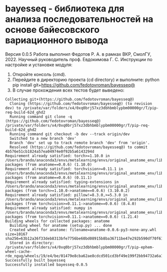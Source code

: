 bayesseq - библиотека для анализа последовательностей на основе байесовского вариационного вывода
==============================
Версия 0.0.5
Работа выполнил Федотов Р. А. в рамках ВКР, СмолГУ, 2022. Научный руководитель проф. Евдокимова Г. С.
Инструкции по настройке и установке модуля:
1. Откройте консоль (cmd).
2. Перейдите в директорию проекта (cd directory) и выполните:
	python pip install git+https://github.com/fedotovroman/bayesseq@
3. В случае прохождения всех тестов будет выведено: 
```
Collecting git+(https://github.com/fedotovroman/bayesseq@)
  Cloning (https://github.com/fedotovroman/bayesseq@) (to revision dev) to /private/var/folders/x4/0xq0brj57xz3dbhbmblypbm00000gr/T/pip-req-build-62d_ghd2
  Running command git clone -q (https://github.com/fedotovroman/bayesseq@) /private/var/folders/x4/0xq0brj57xz3dbhbmblypbm00000gr/T/pip-req-build-62d_ghd2
  Running command git checkout -b dev --track origin/dev
  Switched to a new branch 'dev'
  Branch 'dev' set up to track remote branch 'dev' from 'origin'.
  Resolved (https://github.com/fedotovroman/bayesseq@) to commit 4b576e51cb1824a57ea04974e0f92b5a6143294d
Requirement already satisfied: torch>=1.10.0 in /Users/brando/anaconda3/envs/metalearning/envs/original_anatome_env/lib/python3.9/site-packages (from anatome==0.0.6) (1.10.0)
Requirement already satisfied: torchvision>=0.11.1 in /Users/brando/anaconda3/envs/metalearning/envs/original_anatome_env/lib/python3.9/site-packages (from anatome==0.0.6) (0.11.1)
Requirement already satisfied: typing-extensions in /Users/brando/anaconda3/envs/metalearning/envs/original_anatome_env/lib/python3.9/site-packages (from torch>=1.10.0->anatome==0.0.6) (3.10.0.2)
Requirement already satisfied: pillow!=8.3.0,>=5.3.0 in /Users/brando/anaconda3/envs/metalearning/envs/original_anatome_env/lib/python3.9/site-packages (from torchvision>=0.11.1->anatome==0.0.6) (8.4.0)
Requirement already satisfied: numpy in /Users/brando/anaconda3/envs/metalearning/envs/original_anatome_env/lib/python3.9/site-packages (from torchvision>=0.11.1->anatome==0.0.6) (1.21.4)
Building wheels for collected packages: anatome
  Building wheel for anatome (setup.py) ... done
  Created wheel for anatome: filename=anatome-0.0.6-py3-none-any.whl size=10167 sha256=63b12a36f33deb8313bfe7756be60bd08915b8ba36711be47e292b590df70f61
  Stored in directory: /private/var/folders/x4/0xq0brj57xz3dbhbmblypbm00000gr/T/pip-ephem-wheel-cache-rde_ngug/wheels/19/e4/be/01479e8cba62ae8cdcd501cd3bf49e199f2bb94732a6a1b006
Successfully built bayesseq
Successfully installed bayesseq-0.0.5
```
